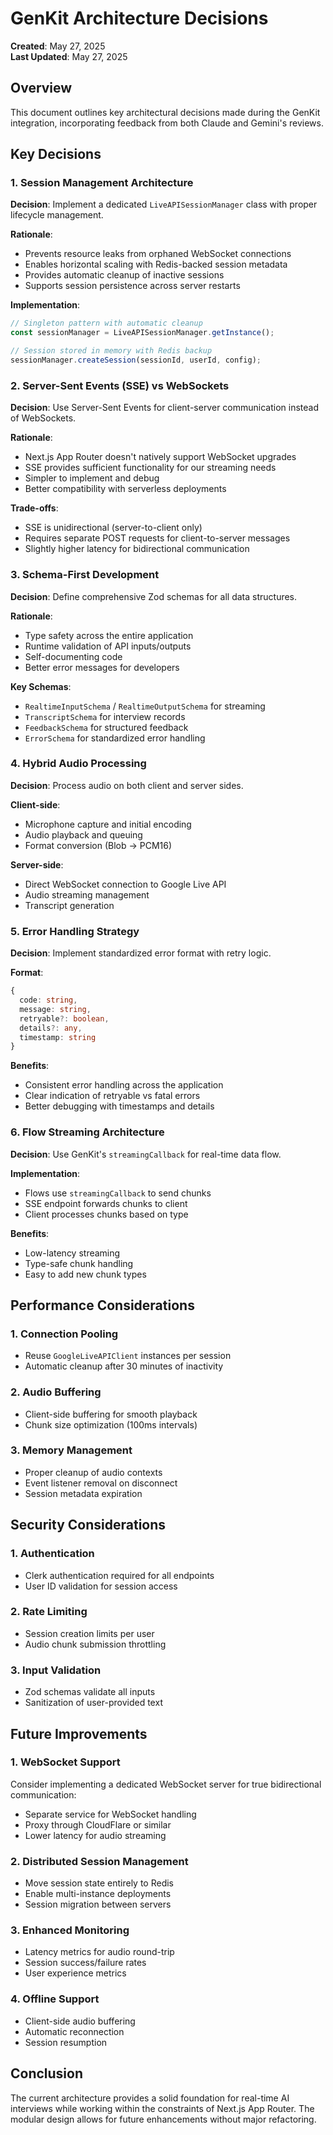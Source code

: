 # GenKit Architecture Decisions

**Created**: May 27, 2025  
**Last Updated**: May 27, 2025

## Overview

This document outlines key architectural decisions made during the GenKit integration, incorporating feedback from both Claude and Gemini's reviews.

## Key Decisions

### 1. Session Management Architecture

**Decision**: Implement a dedicated `LiveAPISessionManager` class with proper lifecycle management.

**Rationale**:
- Prevents resource leaks from orphaned WebSocket connections
- Enables horizontal scaling with Redis-backed session metadata
- Provides automatic cleanup of inactive sessions
- Supports session persistence across server restarts

**Implementation**:
```typescript
// Singleton pattern with automatic cleanup
const sessionManager = LiveAPISessionManager.getInstance();

// Session stored in memory with Redis backup
sessionManager.createSession(sessionId, userId, config);
```

### 2. Server-Sent Events (SSE) vs WebSockets

**Decision**: Use Server-Sent Events for client-server communication instead of WebSockets.

**Rationale**:
- Next.js App Router doesn't natively support WebSocket upgrades
- SSE provides sufficient functionality for our streaming needs
- Simpler to implement and debug
- Better compatibility with serverless deployments

**Trade-offs**:
- SSE is unidirectional (server-to-client only)
- Requires separate POST requests for client-to-server messages
- Slightly higher latency for bidirectional communication

### 3. Schema-First Development

**Decision**: Define comprehensive Zod schemas for all data structures.

**Rationale**:
- Type safety across the entire application
- Runtime validation of API inputs/outputs
- Self-documenting code
- Better error messages for developers

**Key Schemas**:
- `RealtimeInputSchema` / `RealtimeOutputSchema` for streaming
- `TranscriptSchema` for interview records
- `FeedbackSchema` for structured feedback
- `ErrorSchema` for standardized error handling

### 4. Hybrid Audio Processing

**Decision**: Process audio on both client and server sides.

**Client-side**:
- Microphone capture and initial encoding
- Audio playback and queuing
- Format conversion (Blob → PCM16)

**Server-side**:
- Direct WebSocket connection to Google Live API
- Audio streaming management
- Transcript generation

### 5. Error Handling Strategy

**Decision**: Implement standardized error format with retry logic.

**Format**:
```typescript
{
  code: string,
  message: string,
  retryable?: boolean,
  details?: any,
  timestamp: string
}
```

**Benefits**:
- Consistent error handling across the application
- Clear indication of retryable vs fatal errors
- Better debugging with timestamps and details

### 6. Flow Streaming Architecture

**Decision**: Use GenKit's `streamingCallback` for real-time data flow.

**Implementation**:
- Flows use `streamingCallback` to send chunks
- SSE endpoint forwards chunks to client
- Client processes chunks based on type

**Benefits**:
- Low-latency streaming
- Type-safe chunk handling
- Easy to add new chunk types

## Performance Considerations

### 1. Connection Pooling
- Reuse `GoogleLiveAPIClient` instances per session
- Automatic cleanup after 30 minutes of inactivity

### 2. Audio Buffering
- Client-side buffering for smooth playback
- Chunk size optimization (100ms intervals)

### 3. Memory Management
- Proper cleanup of audio contexts
- Event listener removal on disconnect
- Session metadata expiration

## Security Considerations

### 1. Authentication
- Clerk authentication required for all endpoints
- User ID validation for session access

### 2. Rate Limiting
- Session creation limits per user
- Audio chunk submission throttling

### 3. Input Validation
- Zod schemas validate all inputs
- Sanitization of user-provided text

## Future Improvements

### 1. WebSocket Support
Consider implementing a dedicated WebSocket server for true bidirectional communication:
- Separate service for WebSocket handling
- Proxy through CloudFlare or similar
- Lower latency for audio streaming

### 2. Distributed Session Management
- Move session state entirely to Redis
- Enable multi-instance deployments
- Session migration between servers

### 3. Enhanced Monitoring
- Latency metrics for audio round-trip
- Session success/failure rates
- User experience metrics

### 4. Offline Support
- Client-side audio buffering
- Automatic reconnection
- Session resumption

## Conclusion

The current architecture provides a solid foundation for real-time AI interviews while working within the constraints of Next.js App Router. The modular design allows for future enhancements without major refactoring.